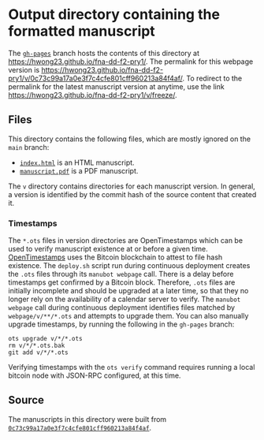 # Output directory containing the formatted manuscript

The [`gh-pages`](https://github.com/hwong23/fna-dd-f2-pry1/tree/gh-pages) branch hosts the contents of this directory at <https://hwong23.github.io/fna-dd-f2-pry1/>.
The permalink for this webpage version is <https://hwong23.github.io/fna-dd-f2-pry1/v/0c73c99a17a0e3f7c4cfe801cff960213a84f4af/>.
To redirect to the permalink for the latest manuscript version at anytime, use the link <https://hwong23.github.io/fna-dd-f2-pry1/v/freeze/>.

## Files

This directory contains the following files, which are mostly ignored on the `main` branch:

+ [`index.html`](index.html) is an HTML manuscript.
+ [`manuscript.pdf`](manuscript.pdf) is a PDF manuscript.

The `v` directory contains directories for each manuscript version.
In general, a version is identified by the commit hash of the source content that created it.

### Timestamps

The `*.ots` files in version directories are OpenTimestamps which can be used to verify manuscript existence at or before a given time.
[OpenTimestamps](https://opentimestamps.org/) uses the Bitcoin blockchain to attest to file hash existence.
The `deploy.sh` script run during continuous deployment creates the `.ots` files through its `manubot webpage` call.
There is a delay before timestamps get confirmed by a Bitcoin block.
Therefore, `.ots` files are initially incomplete and should be upgraded at a later time, so that they no longer rely on the availability of a calendar server to verify.
The `manubot webpage` call during continuous deployment identifies files matched by `webpage/v/**/*.ots` and attempts to upgrade them.
You can also manually upgrade timestamps, by running the following in the `gh-pages` branch:

```shell
ots upgrade v/*/*.ots
rm v/*/*.ots.bak
git add v/*/*.ots
```

Verifying timestamps with the `ots verify` command requires running a local bitcoin node with JSON-RPC configured, at this time.

## Source

The manuscripts in this directory were built from
[`0c73c99a17a0e3f7c4cfe801cff960213a84f4af`](https://github.com/hwong23/fna-dd-f2-pry1/commit/0c73c99a17a0e3f7c4cfe801cff960213a84f4af).
